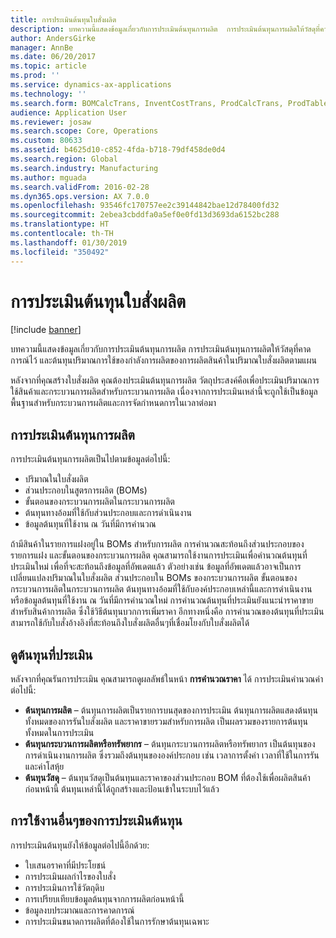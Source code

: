```yaml
---
title: การประเมินต้นทุนใบสั่งผลิต
description: บทความนี้แสดงข้อมูลเกี่ยวกับการประเมินต้นทุนการผลิต  การประเมินต้นทุนการผลิตให้วัสดุที่คาดการณ์ไว้ และต้นทุนปริมาณการใช้ของกำลังการผลิตของการผลิตสินค้าในปริมาณใบสั่งผลิตตามแผน
author: AndersGirke
manager: AnnBe
ms.date: 06/20/2017
ms.topic: article
ms.prod: ''
ms.service: dynamics-ax-applications
ms.technology: ''
ms.search.form: BOMCalcTrans, InventCostTrans, ProdCalcTrans, ProdTableJour, ProdTableListPage
audience: Application User
ms.reviewer: josaw
ms.search.scope: Core, Operations
ms.custom: 80633
ms.assetid: b4625d10-c852-4fda-b718-79df458de0d4
ms.search.region: Global
ms.search.industry: Manufacturing
ms.author: mguada
ms.search.validFrom: 2016-02-28
ms.dyn365.ops.version: AX 7.0.0
ms.openlocfilehash: 93546fc170757ee2c39144842bae12d78400fd32
ms.sourcegitcommit: 2ebea3cbddfa0a5ef0e0fd13d3693da6152bc288
ms.translationtype: HT
ms.contentlocale: th-TH
ms.lasthandoff: 01/30/2019
ms.locfileid: "350492"
---
```

# <a name="production-order-cost-estimation"></a>การประเมินต้นทุนใบสั่งผลิต

[!include [banner](../includes/banner.md)]

บทความนี้แสดงข้อมูลเกี่ยวกับการประเมินต้นทุนการผลิต  การประเมินต้นทุนการผลิตให้วัสดุที่คาดการณ์ไว้ และต้นทุนปริมาณการใช้ของกำลังการผลิตของการผลิตสินค้าในปริมาณใบสั่งผลิตตามแผน 

หลังจากที่คุณสร้างใบสั่งผลิต คุณต้องประเมินต้นทุนการผลิต  วัตถุประสงค์คือเพื่อประเมินปริมาณการใช้สินค้าและกระบวนการผลิตสำหรับกระบวนการผลิต เนื่องจากการประเมินเหล่านี้จะถูกใช้เป็นข้อมูลพื้นฐานสำหรับกระบวนการผลิตและการจัดกำหนดการในเวลาต่อมา

## <a name="production-cost-estimation"></a>การประเมินต้นทุนการผลิต
การประเมินต้นทุนการผลิตเป็นไปตามข้อมูลต่อไปนี้:

-   ปริมาณในใบสั่งผลิต
-   ส่วนประกอบในสูตรการผลิต (BOMs)
-   ขั้นตอนของกระบวนการผลิตในกระบวนการผลิต
-   ต้นทุนทางอ้อมที่ใช้กับส่วนประกอบและการดำเนินงาน
-   ข้อมูลต้นทุนที่ใช้งาน ณ วันที่มีการคำนวณ

ถ้ามีสินค้าในรายการแฝงอยู่ใน BOMs สำหรับการผลิต การคำนวณสะท้อนถึงส่วนประกอบของรายการแฝง และขั้นตอนของกระบวนการผลิต  คุณสามารถใช้งานการประเมินเพื่อคำนวณต้นทุนที่ประเมินใหม่ เพื่อที่จะสะท้อนถึงข้อมูลที่อัพเดตแล้ว  ตัวอย่างเช่น ข้อมูลที่อัพเดตแล้วอาจเป็นการเปลี่ยนแปลงปริมาณในใบสั่งผลิต ส่วนประกอบใน BOMs ของกระบวนการผลิต ขั้นตอนของกระบวนการผลิตในกระบวนการผลิต ต้นทุนทางอ้อมที่ใช้กับองค์ประกอบเหล่านี้และการดำเนินงาน หรือข้อมูลต้นทุนที่ใช้งาน ณ วันที่มีการคำนวณใหม่  การคำนวณต้นทุนที่ประเมินยังแนะนำราคาขายสำหรับสินค้าการผลิต ซึ่งใช้วิธีต้นทุนบวกการเพิ่มราคา  อีกทางหนึ่งคือ การคำนวณของต้นทุนที่ประเมินสามารถใช้กับใบสั่งอ้างอิงที่สะท้อนถึงใบสั่งผลิตอื่นๆที่เชื่อมโยงกับใบสั่งผลิตได้

## <a name="view-the-estimated-costs"></a>ดูต้นทุนที่ประเมิน
หลังจากที่คุณรันการประเมิน คุณสามารถดูผลลัพธ์ในหน้า **การคำนวณราคา** ได้ การประเมินคำนวณค่าต่อไปนี้:

-   **ต้นทุนการผลิต** – ต้นทุนการผลิตเป็นรายการบนสุดของการประเมิน ต้นทุนการผลิตแสดงต้นทุนทั้งหมดของการรันใบสั่งผลิต และราคาขายรวมสำหรับการผลิต  เป็นผลรวมของรายการต้นทุนทั้งหมดในการประเมิน
-   **ต้นทุนกระบวนการผลิตหรือทรัพยากร** – ต้นทุนกระบวนการผลิตหรือทรัพยากร เป็นต้นทุนของการดำเนินงานการผลิต ซึ่งรวมถึงต้นทุนขององค์ประกอบ เช่น เวลาการตั้งค่า เวลาที่ใช้ในการรัน และค่าโสหุ้ย
-   **ต้นทุนวัสดุ** – ต้นทุนวัสดุเป็นต้นทุนและราคาของส่วนประกอบ BOM ที่ต้องใช้เพื่อผลิตสินค้า ก่อนหน้านี้ ต้นทุนเหล่านี้ได้ถูกสร้างและป้อนเข้าในระบบไว้แล้ว

## <a name="other-uses-of-cost-estimation"></a>การใช้งานอื่นๆของการประเมินต้นทุน
การประเมินต้นทุนยังให้ข้อมูลต่อไปนี้อีกด้วย:

-   ใบเสนอราคาที่มีประโยชน์
-   การประเมินผลกำไรของใบสั่ง
-   การประเมินการใช้วัตถุดิบ
-   การเปรียบเทียบข้อมูลต้นทุนจากการผลิตก่อนหน้านี้
-   ข้อมูลงบประมาณและการคาดการณ์
-   การประเมินขนาดการผลิตที่ต้องใช้ในการรักษาต้นทุนเฉพาะ





